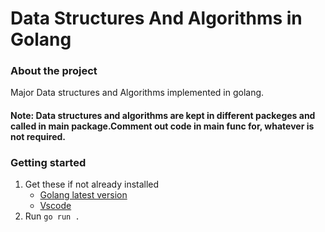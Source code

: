 

# Data Structures And Algorithms in Golang

### About the project

Major Data structures and Algorithms implemented in golang.

#### Note: Data structures and algorithms are kept in different packeges and called in main package.Comment out code in main func for, whatever is not required.


### Getting started
1. Get these if not already installed
    * [Golang latest version](https://go.dev/dl/)
    * [Vscode](https://code.visualstudio.com/download)
2. Run `go run .`